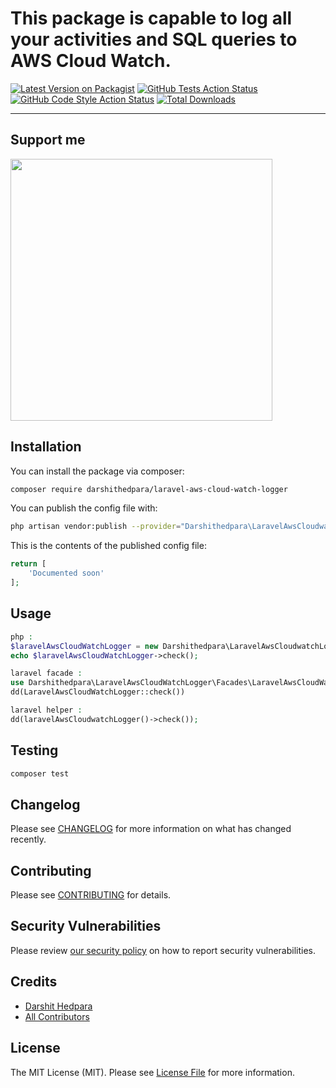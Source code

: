 # This package is capable to log all your activities and SQL queries to AWS Cloud Watch.

[![Latest Version on Packagist](https://img.shields.io/packagist/v/darshithedpara/laravel-aws-cloud-watch-logger.svg?style=flat-square)](https://packagist.org/packages/darshithedpara/laravel-aws-cloud-watch-logger)
[![GitHub Tests Action Status](https://img.shields.io/github/workflow/status/darshithedpara/laravel-aws-cloud-watch-logger/run-tests?label=tests)](https://github.com/darshithedpara/laravel-aws-cloud-watch-logger/actions?query=workflow%3Arun-tests+branch%3Amain)
[![GitHub Code Style Action Status](https://img.shields.io/github/workflow/status/darshithedpara/laravel-aws-cloud-watch-logger/Check%20&%20fix%20styling?label=code%20style)](https://github.com/darshithedpara/laravel-aws-cloud-watch-logger/actions?query=workflow%3A"Check+%26+fix+styling"+branch%3Amain)
[![Total Downloads](https://img.shields.io/packagist/dt/darshithedpara/laravel-aws-cloud-watch-logger.svg?style=flat-square)](https://packagist.org/packages/darshithedpara/laravel-aws-cloud-watch-logger)

---

## Support me

[<img src="" width="419px" />](link)




## Installation

You can install the package via composer:

```bash
composer require darshithedpara/laravel-aws-cloud-watch-logger
```

[comment]: <> (You can publish and run the migrations with:)

[comment]: <> (```bash)

[comment]: <> (php artisan vendor:publish --provider="Darshithedpara\LaravelAwsCloudwatchLogger\LaravelAwsCloudwatchLoggerServiceProvider" --tag="laravel-aws-cloud-watch-logger-migrations")

[comment]: <> (php artisan migrate)

[comment]: <> (```)

You can publish the config file with:
```bash
php artisan vendor:publish --provider="Darshithedpara\LaravelAwsCloudwatchLogger\LaravelAwsCloudwatchLoggerServiceProvider" --tag="laravel-aws-cloud-watch-logger-config"
```

This is the contents of the published config file:

```php
return [
    'Documented soon'
];
```

## Usage

```php
php :
$laravelAwsCloudWatchLogger = new Darshithedpara\LaravelAwsCloudwatchLogger();
echo $laravelAwsCloudWatchLogger->check();

laravel facade :
use Darshithedpara\LaravelAwsCloudWatchLogger\Facades\LaravelAwsCloudWatchLogger;
dd(LaravelAwsCloudWatchLogger::check())

laravel helper :
dd(laravelAwsCloudwatchLogger()->check()); 
```

## Testing

```bash
composer test
```

## Changelog

Please see [CHANGELOG](CHANGELOG.md) for more information on what has changed recently.

## Contributing

Please see [CONTRIBUTING](.github/CONTRIBUTING.md) for details.

## Security Vulnerabilities

Please review [our security policy](../../security/policy) on how to report security vulnerabilities.

## Credits

- [Darshit Hedpara](https://github.com/darshithedpara)
- [All Contributors](../../contributors)

## License

The MIT License (MIT). Please see [License File](LICENSE.md) for more information.

